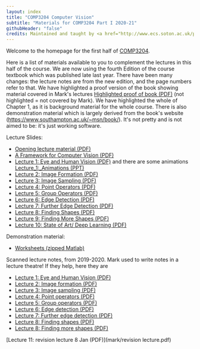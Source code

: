 ```yaml
---
layout: index
title: "COMP3204 Computer Vision"
subtitle: "Materials for COMP3204 Part I 2020-21"
githubHeader: "false"
credits: Maintained and taught by <a href="http://www.ecs.soton.ac.uk/people/msn">Professor Mark Nixon</a>
---
```


Welcome to the homepage for the first half of [COMP3204](https://secure.ecs.soton.ac.uk/module/COMP3204).

Here is a list of materials available to you to complement the lectures in this half of the course. We are now using the fourth Edition of the course textbook which was published late last year. There have been many changes: the lecture notes are from the new edition, and the page numbers refer to that. We have highlighted a proof version of the book showing material covered in Mark's lectures [Highlighted proof of book (PDF)](mark/Sections_of_proof_of_textbook_highlighted.pdf) (not highlighted = not covered by Mark). We have highlighted the whole of Chapter 1, as it is background material for the whole course. There is also demonstration material which is largely derived from the book's website (https://www.southampton.ac.uk/~msn/book/). It's not pretty and is not aimed to be: it's just working software. 

Lecture Slides:

* [Opening lecture material (PDF)](mark/First%20lecture%20comp%203204.pdf)
* [A Framework for Computer Vision (PDF)](mark/A%20Framework%20for%20Computer%20Vision-i.pdf)
* [Lecture 1: Eye and Human Vision (PDF)](mark/Lecture_1_2020.pdf) and there are some animations [Lecture_1:_Animations (PPT)](mark/Lecture_1_animations_2020.pptx)
* [Lecture 2: Image Formation (PDF)](mark/Lecture_2_2020.pdf)
* [Lecture 3: Image Sampling (PDF)](mark/Lecture_3_2020.pdf)
* [Lecture 4: Point Operators (PDF)](mark/Lecture_4_2020.pdf)
* [Lecture 5: Group Operators (PDF)](mark/Lecture_5_2020.pdf)
* [Lecture 6: Edge Detection (PDF)](mark/Lecture_6_2020.pdf)
* [Lecture 7: Further Edge Detection (PDF)](mark/Lecture_7_2020.pdf)
* [Lecture 8: Finding Shapes (PDF)](mark/Lecture_8_2020.pdf)
* [Lecture 9: Finding More Shapes (PDF)](mark/Lecture_9_2020.pdf)
* [Lecture 10: State of Art/ Deep Learning (PDF)](mark/Lecture_10_2020.pdf)

Demonstration material:

* [Worksheets (zipped Matlab)](mark/Marks_matlab.zip)

Scanned lecture notes, from 2019-2020. Mark used to write notes in a lecture theatre! If they help, here they are

* [Lecture 1: Eye and Human Vision (PDF)](mark/Lect%201%20notes%2019-20.pdf)
* [Lecture 2: Image formation (PDF)](mark/Lect%202%20notes%2019-20.pdf)
* [Lecture 3: Image sampling (PDF)](mark/Lect%203%20notes%2019-20.pdf)
* [Lecture 4: Point operators (PDF)](mark/Lect%204%20notes%2019-20.pdf)
* [Lecture 5: Group operators (PDF)](mark/Lect%205%20notes%2019-20.pdf)
* [Lecture 6: Edge detection (PDF)](mark/Lect%206%20notes%2019-20.pdf)
* [Lecture 7: Further edge detection (PDF)](mark/Lect%207%20notes%2019-20.pdf)
* [Lecture 8: Finding shapes (PDF)](mark/Lect%208%20notes%2019-20.pdf)
* [Lecture 8: Finding more shapes (PDF)](mark/Lect%209%20notes%2019-20.pdf)


[Lecture 11: revision lecture 8 Jan (PDF)](mark/revision lecture.pdf)

<!---
* [Lecture 1](mark/Lecture_1_Human_Vision.pdf)
* [Lecture 2](mark/Lecture_2_Image_formation.pdf)
* [Lecture 3](mark/Lecture_3_DiscreteFT.pdf)
* [Lecture 4](mark/Lecture_4_slides_point_operators.pdf)
* [Lecture 5](mark/Lecture_5_slides_group_operators.pdf)
* [Lecture 6](mark/Lecture_6_slides_edge_detection1.pdf)
* [Lecture 7](mark/Lecture_7_slides_further_edge_det.pdf)
* [Lecture 8](mark/Lecture_8_slides_finding_shapes.pdf)
* [Lecture 9](mark/Lecture_9_slides_finding_more_shapes.pdf)
-->

<!---
Revision Lecture
* [Jan 2019](mark/revision_lecture.pdf)
-->
<!---
I used to provide handouts for lectures, and they relate to the book's third edition, but the students suggested I need them no longer given the ppts which support the course. If you want them they are here:

* [Handout #0 (PDF)](mark/handout 0.pdf)
* [Handout #1 (PDF)](mark/handout 1.pdf)
* [Handout #2 (PDF)](mark/handout2.pdf)
* [Handout #3 (PDF)](mark/handout3.pdf)
* [Handout #4 (PDF)](mark/handout4.pdf)
* [Handout #5 (PDF)](mark/handout5.pdf)
* [Handout #6 (PDF)](mark/handout6.pdf)
* [Handout #7 (PDF)](mark/handout7.pdf)
* [Handout #8 (PDF)](mark/handout8.pdf)
* [Handout #9 (PDF)](mark/handout9.pdf)
* [Handout #10 (PDF)](mark/handout10.pdf)
* [Handout #13 (PDF)](mark/handout13.pdf)
* [Handout #14 (PDF)](mark/handout14.pdf)
 
-->
